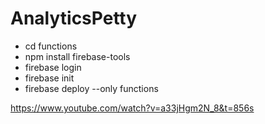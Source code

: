 # AnalyticsPetty

* cd functions
* npm install firebase-tools
* firebase login
* firebase init
* firebase deploy --only functions

https://www.youtube.com/watch?v=a33jHgm2N_8&t=856s

